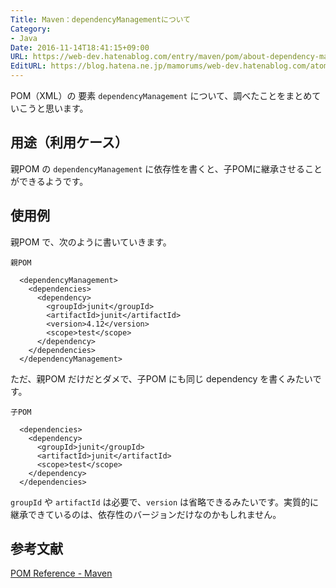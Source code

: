 ```yaml
---
Title: Maven：dependencyManagementについて
Category:
- Java
Date: 2016-11-14T18:41:15+09:00
URL: https://web-dev.hatenablog.com/entry/maven/pom/about-dependency-management
EditURL: https://blog.hatena.ne.jp/mamorums/web-dev.hatenablog.com/atom/entry/10328749687194352950
---
```


POM（XML）の 要素 `dependencyManagement` について、調べたことをまとめていこうと思います。


## 用途（利用ケース）
親POM の `dependencyManagement` に依存性を書くと、子POMに継承させることができるようです。


## 使用例
親POM で、次のように書いていきます。

`親POM`

```
  <dependencyManagement>
    <dependencies>
      <dependency>
        <groupId>junit</groupId>
        <artifactId>junit</artifactId>
        <version>4.12</version>
        <scope>test</scope>
      </dependency>
    </dependencies>
  </dependencyManagement>
```

ただ、親POM だけだとダメで、子POM にも同じ dependency を書くみたいです。

`子POM`

```
  <dependencies>
    <dependency>
      <groupId>junit</groupId>
      <artifactId>junit</artifactId>
      <scope>test</scope>
    </dependency>
  </dependencies>
```

`groupId` や `artifactId` は必要で、`version` は省略できるみたいです。実質的に継承できているのは、依存性のバージョンだけなのかもしれません。


## 参考文献
[POM Reference - Maven](https://maven.apache.org/pom.html)
